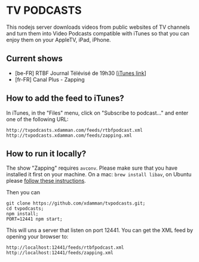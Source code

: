 # TV PODCASTS 

This nodejs server downloads videos from public websites of TV channels and turn them into Video Podcasts compatible with iTunes so that you can enjoy them on your AppleTV, iPad, iPhone.

## Current shows

- [be-FR] RTBF Journal Télévisé de 19h30 [[iTunes link](https://itunes.apple.com/us/podcast/journal-19h30-la-rtbf-video/id885999509)]
- [fr-FR] Canal Plus - Zapping

## How to add the feed to iTunes?

In iTunes, in the "Files" menu, click on "Subscribe to podcast..." and enter one of the following URL:

    http://tvpodcasts.xdamman.com/feeds/rtbfpodcast.xml
    http://tvpodcasts.xdamman.com/feeds/zapping.xml

## How to run it locally?

The show "Zapping" requires `avconv`. Please make sure that you have installed it first on your machine. On a mac: `brew install libav`, on Ubuntu please [follow these instructions](https://gist.github.com/faleev/3435377).

Then you can 
	
	git clone https://github.com/xdamman/tvpodcasts.git;
	cd tvpodcasts;
	npm install;
    PORT=12441 npm start;

This will uns a server that listen on port 12441.
You can get the XML feed by opening your browser to:

    http://localhost:12441/feeds/rtbfpodcast.xml
    http://localhost:12441/feeds/zapping.xml

